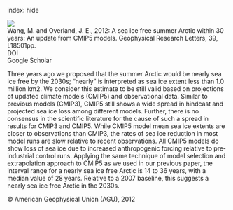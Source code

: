 index: hide

<div class="Citation">
    <div class="Citation-thumb CitationThumb-linked"  data-href="https://doi.org/10.1029/2012gl052868">
      <img src="https://static.claimspace.cloud/climate-study-static/refs/thumbs/10/Wang_and_Overland_2012-thumb.png" />
    </div>

  <div class="Citation-body">
    <div class="Citation-text">Wang, M.  and Overland, J. E., 2012: A sea ice free summer Arctic within 30 years: An update from CMIP5 models. <span class="Article-journal">Geophysical  Research Letters, </span><span class="Article-volume">39, </span>L18501pp.</div>
    <div class="Citation-links">
      <div class="CitationLink" data-href="https://doi.org/10.1029/2012gl052868">
        <div class="CitationLink-icon CitationLink-Doi"></div>
        <div class="CitationLink-text">DOI</div>
      </div>
      <div class="CitationLink" data-href="https://scholar.google.com/scholar?q=10.1029/2012gl052868">
        <div class="CitationLink-icon CitationLink-Scholar"></div>
        <div class="CitationLink-text">Google Scholar</div>
      </div>
    </div>
  </div>
</div>

Three years ago we proposed that the summer Arctic would be nearly sea ice free by the 2030s; “nearly” is interpreted as sea ice extent less than 1.0 million km2. We consider this estimate to be still valid based on projections of updated climate models (CMIP5) and observational data. Similar to previous models (CMIP3), CMIP5 still shows a wide spread in hindcast and projected sea ice loss among different models. Further, there is no consensus in the scientific literature for the cause of such a spread in results for CMIP3 and CMIP5. While CMIP5 model mean sea ice extents are closer to observations than CMIP3, the rates of sea ice reduction in most model runs are slow relative to recent observations. All CMIP5 models do show loss of sea ice due to increased anthropogenic forcing relative to pre‐industrial control runs. Applying the same technique of model selection and extrapolation approach to CMIP5 as we used in our previous paper, the interval range for a nearly sea ice free Arctic is 14 to 36 years, with a median value of 28 years. Relative to a 2007 baseline, this suggests a nearly sea ice free Arctic in the 2030s.

<div class="Citation-copy">
&copy; American Geophysical Union (AGU), 2012
</div>